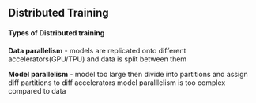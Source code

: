 ## Distributed Training

#### Types of Distributed training
__Data parallelism__  - models are replicated onto different accelerators(GPU/TPU) and data is split between them

__Model parallelism__ - model too large then divide into partitions and assign diff partitions to diff accelerators
model paralllelism is too complex compared to data

